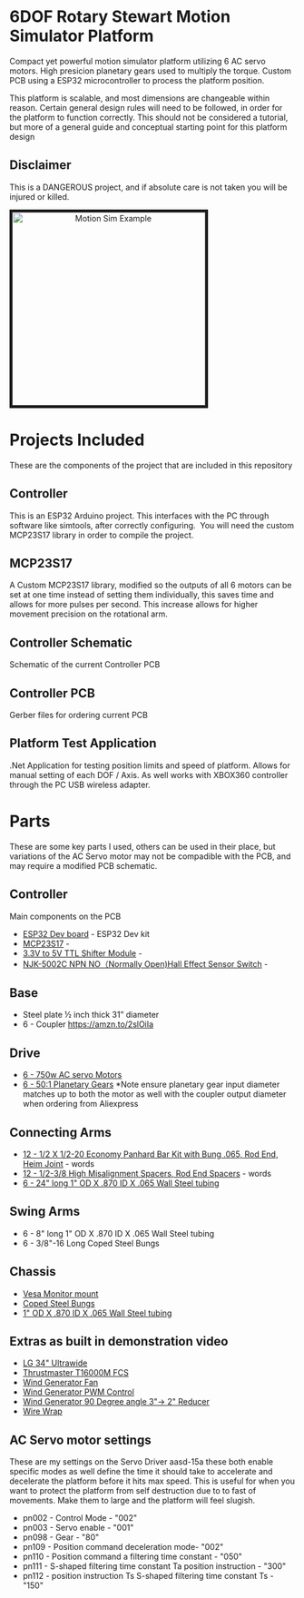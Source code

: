 # 6DOF Rotary Stewart Motion Simulator Platform
Compact yet powerful motion simulator platform utilizing 6 AC servo motors. High presicion planetary gears used to multiply the torque. Custom PCB using a ESP32 microcontroller to process the platform position.

This platform is scalable, and most dimensions are changeable within reason. Certain general design rules will need to be followed, in order for the platform to function correctly. This should not be considered a tutorial, but more of a general guide and conceptual starting point for this platform design



## Disclaimer 
This is a DANGEROUS project, and if absolute care is not taken you will be injured or killed.

<a align="center" href="http://www.youtube.com/watch?feature=player_embedded&v=xYQOFhglxkg
" target="_blank"><img align="center" src="http://img.youtube.com/vi/xYQOFhglxkg/0.jpg" 
alt="Motion Sim Example" height="340" width="auto" border="5" /></a>

# Projects Included
These are the components of the project that are included in this repository

## Controller
This is an ESP32 Arduino project. This interfaces with the PC through software like simtools, after correctly configuring.  You will need the custom MCP23S17 library in order to compile the project.

## MCP23S17
A Custom MCP23S17 library, modified so the outputs of all 6 motors can be set at one time instead of setting them individually, this saves time and allows for more pulses per second. This increase allows for higher movement precision on the rotational arm. 

## Controller Schematic
Schematic of the current Controller PCB

## Controller PCB
Gerber files for ordering current PCB

## Platform Test Application
.Net Application for testing position limits and speed of platform. Allows for manual setting of each DOF / Axis. As well works with XBOX360 controller through the PC USB wireless adapter.


# Parts
These are some key parts I used, others can be used in their place, but variations of the AC Servo motor may not be compadible with the PCB, and may require a modified PCB schematic. 

## Controller 
Main components on the PCB
* [ESP32 Dev board](https://amzn.to/2OkGpuj) - ESP32 Dev kit
* [MCP23S17](https://amzn.to/32UCSsQ) -
* [3.3V to 5V TTL Shifter Module](https://amzn.to/2VRh3sA) -
* [NJK-5002C NPN NO（Normally Open)Hall Effect Sensor Switch](https://amzn.to/2vSzzX8) -


## Base
- Steel plate ½ inch thick 31” diameter
- 6 - Coupler https://amzn.to/2slOiIa

## Drive
* [6 - 750w AC servo Motors](https://www.aliexpress.com/item/32844239563.html)
* [6 - 50:1 Planetary Gears](https://www.aliexpress.com/item/32967571001.html)
*Note ensure planetary gear input diameter matches up to both the motor as well with the coupler output diameter when ordering from Aliexpress

## Connecting Arms

* [12 - 1/2 X 1/2-20 Economy Panhard Bar Kit with Bung .065, Rod End, Heim Joint](https://amzn.to/2FQffak) - words
* [12 - 1/2-3/8 High Misalignment Spacers, Rod End Spacers](https://amzn.to/2tm1jlF) - words
* [6 - 24" long 1" OD X .870 ID X .065 Wall Steel tubing]()

## Swing Arms
- 6 - 8" long 1" OD X .870 ID X .065 Wall Steel tubing
- 6 - 3/8"-16 Long Coped Steel Bungs

## Chassis
* [Vesa Monitor mount](https://amzn.to/2TmVS0f)
* [Coped Steel Bungs](https://amzn.to/2TGOcoo)
* [1" OD X .870 ID X .065 Wall Steel tubing](https://amzn.to/3au4FCQ)

## Extras as built in demonstration video
* [LG 34" Ultrawide](https://amzn.to/2t8YvbC)
* [Thrustmaster T16000M FCS](https://amzn.to/30qkHtY)
* [Wind Generator Fan](https://amzn.to/36W1um9)
* [Wind Generator PWM Control](https://amzn.to/2Ns1anq)
* [Wind Generator 90 Degree angle 3"-> 2" Reducer](https://amzn.to/2uN6J9z)
* [Wire Wrap](https://amzn.to/2u3jiNu)

## AC Servo motor settings
These are my settings on the Servo Driver aasd-15a these both enable specific modes as well define the time it should take to accelerate and decelerate the platform before it hits max speed. This is useful for when you want to protect the platform from self destruction due to to fast of movements. Make them to large and the platform will feel slugish.
- pn002 - Control Mode - "002"
- pn003 - Servo enable - "001"
- pn098 - Gear - "80"
- pn109 - Position command deceleration mode- "002"
- pn110 - Position command a filtering time constant - "050"
- pn111 - S-shaped filtering time constant Ta position instruction - "300"
- pn112 - position instruction Ts S-shaped filtering
time constant Ts - "150"
